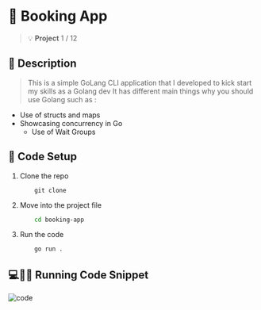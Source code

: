 # 📖 Booking App
> :bulb: **Project** 1 / 12
## 💬 Description
> This is a simple GoLang CLI application that I developed to kick start my skills as a Golang dev
> It has different main things why you should use Golang such as :
  * Use of structs and maps
  * Showcasing concurrency in Go
    * Use of Wait Groups
## 🔧 Code Setup
   1. Clone the repo
        ```
            git clone 

        ```
   1. Move into the project file
        ```bash
            cd booking-app

        ```
   1. Run the code
        ```bash
            go run .

        ```
## 💻🏃‍♂️ Running Code Snippet
![code](./images/run.png)




